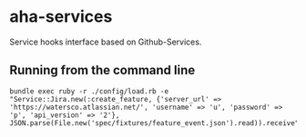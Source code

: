 aha-services
============

Service hooks interface based on Github-Services.


Running from the command line
-----------------------------

    bundle exec ruby -r ./config/load.rb -e "Service::Jira.new(:create_feature, {'server_url' => 'https://watersco.atlassian.net/', 'username' => 'u', 'password' => 'p', 'api_version' => '2'}, JSON.parse(File.new('spec/fixtures/feature_event.json').read)).receive"